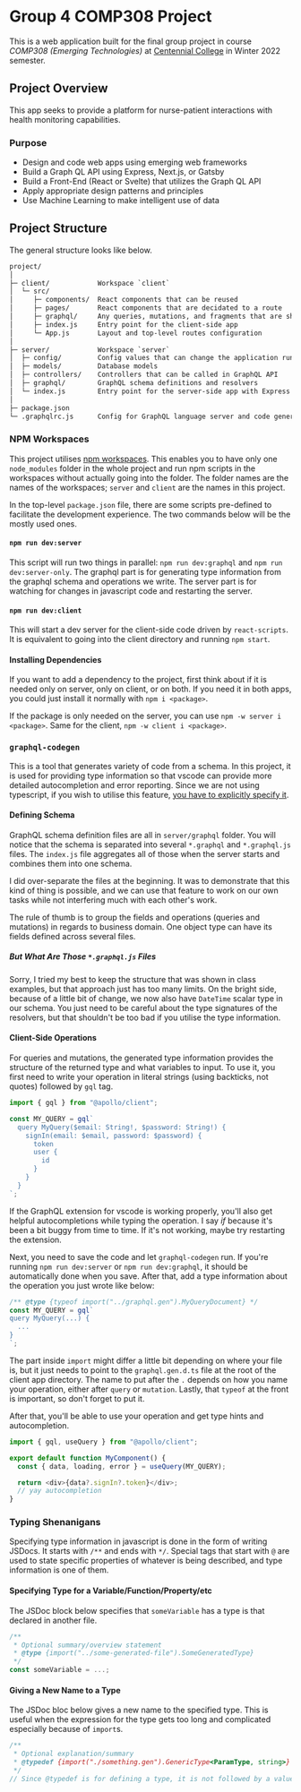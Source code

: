 # Group 4 COMP308 Project

This is a web application built for the final group project in course _COMP308 (Emerging Technologies)_ at [Centennial College](https://www.centennialcollege.ca/) in Winter 2022 semester.

## Project Overview

This app seeks to provide a platform for nurse-patient interactions with health monitoring capabilities.

### Purpose

- Design and code web apps using emerging web frameworks
- Build a Graph QL API using Express, Next.js, or Gatsby
- Build a Front-End (React or Svelte) that utilizes the Graph QL API
- Apply appropriate design patterns and principles
- Use Machine Learning to make intelligent use of data

## Project Structure

The general structure looks like below.

```txt
project/
│
├─ client/            Workspace `client`
│  └─ src/
│     ├─ components/  React components that can be reused
│     ├─ pages/       React components that are decidated to a route
│     ├─ graphql/     Any queries, mutations, and fragments that are shared
│     ├─ index.js     Entry point for the client-side app
│     └─ App.js       Layout and top-level routes configuration
│
├─ server/            Workspace `server`
│  ├─ config/         Config values that can change the application runtime
│  ├─ models/         Database models
│  ├─ controllers/    Controllers that can be called in GraphQL API
│  ├─ graphql/        GraphQL schema definitions and resolvers
│  └─ index.js        Entry point for the server-side app with Express config
│
├─ package.json
└─ .graphqlrc.js      Config for GraphQL language server and code generation
```

### NPM Workspaces

This project utilises [npm workspaces](https://docs.npmjs.com/cli/v8/using-npm/workspaces). This enables you to have only one `node_modules` folder in the whole project and run npm scripts in the workspaces without actually going into the folder. The folder names are the names of the workspaces; `server` and `client` are the names in this project.

In the top-level `package.json` file, there are some scripts pre-defined to facilitate the development experience. The two commands below will be the mostly used ones.

#### `npm run dev:server`

This script will run two things in parallel: `npm run dev:graphql` and `npm run dev:server-only`. The graphql part is for generating type information from the graphql schema and operations we write. The server part is for watching for changes in javascript code and restarting the server.

#### `npm run dev:client`

This will start a dev server for the client-side code driven by `react-scripts`. It is equivalent to going into the client directory and running `npm start`.

#### Installing Dependencies

If you want to add a dependency to the project, first think about if it is needed only on server, only on client, or on both. If you need it in both apps, you could just install it normally with `npm i <package>`.

If the package is only needed on the server, you can use `npm -w server i <package>`. Same for the client, `npm -w client i <package>`.

### `graphql-codegen`

This is a tool that generates variety of code from a schema. In this project, it is used for providing type information so that vscode can provide more detailed autocompletion and error reporting. Since we are not using typescript, if you wish to utilise this feature, [you have to explicitly specify it](#typing-shenanigans).

#### Defining Schema

GraphQL schema definition files are all in `server/graphql` folder. You will notice that the schema is separated into several `*.graphql` and `*.graphql.js` files. The `index.js` file aggregates all of those when the server starts and combines them into one schema.

I did over-separate the files at the beginning. It was to demonstrate that this kind of thing is possible, and we can use that feature to work on our own tasks while not interfering much with each other's work.

The rule of thumb is to group the fields and operations (queries and mutations) in regards to business domain. One object type can have its fields defined across several files.

##### But What Are Those `*.graphql.js` Files

Sorry, I tried my best to keep the structure that was shown in class examples, but that approach just has too many limits. On the bright side, because of a little bit of change, we now also have `DateTime` scalar type in our schema. You just need to be careful about the type signatures of the resolvers, but that shouldn't be too bad if you utilise the type information.

#### Client-Side Operations

For queries and mutations, the generated type information provides the structure of the returned type and what variables to input. To use it, you first need to write your operation in literal strings (using backticks, not quotes) followed by `gql` tag.

```js
import { gql } from "@apollo/client";

const MY_QUERY = gql`
  query MyQuery($email: String!, $password: String!) {
    signIn(email: $email, password: $password) {
      token
      user {
        id
      }
    }
  }
`;
```

If the GraphQL extension for vscode is working properly, you'll also get helpful autocompletions while typing the operation. I say _if_ because it's been a bit buggy from time to time. If it's not working, maybe try restarting the extension.

Next, you need to save the code and let `graphql-codegen` run. If you're running `npm run dev:server` or `npm run dev:graphql`, it should be automatically done when you save. After that, add a type information about the operation you just wrote like below:

```js
/** @type {typeof import("../graphql.gen").MyQueryDocument} */
const MY_QUERY = gql`
query MyQuery(...) {
  ...
}
`;
```

The part inside `import` might differ a little bit depending on where your file is, but it just needs to point to the `graphql.gen.d.ts` file at the root of the client app directory. The name to put after the `.` depends on how you name your operation, either after `query` or `mutation`. Lastly, that `typeof` at the front is important, so don't forget to put it.

After that, you'll be able to use your operation and get type hints and autocompletion.

```js
import { gql, useQuery } from "@apollo/client";

export default function MyComponent() {
  const { data, loading, error } = useQuery(MY_QUERY);

  return <div>{data?.signIn?.token}</div>;
  // yay autocompletion
}
```

### Typing Shenanigans

Specifying type information in javascript is done in the form of writing JSDocs. It starts with `/**` and ends with `*/`. Special tags that start with `@` are used to state specific properties of whatever is being described, and type information is one of them.

#### Specifying Type for a Variable/Function/Property/etc

The JSDoc block below specifies that `someVariable` has a type is that declared in another file.

```js
/**
 * Optional summary/overview statement
 * @type {import("../some-generated-file").SomeGeneratedType}
 */
const someVariable = ...;
```

#### Giving a New Name to a Type

The JSDoc bloc below gives a new name to the specified type. This is useful when the expression for the type gets too long and complicated especially because of `import`s.

```js
/**
 * Optional explanation/summary
 * @typedef {import("./something.gen").GenericType<ParamType, string>} NewName
 */
// Since @typedef is for defining a type, it is not followed by a value
```

